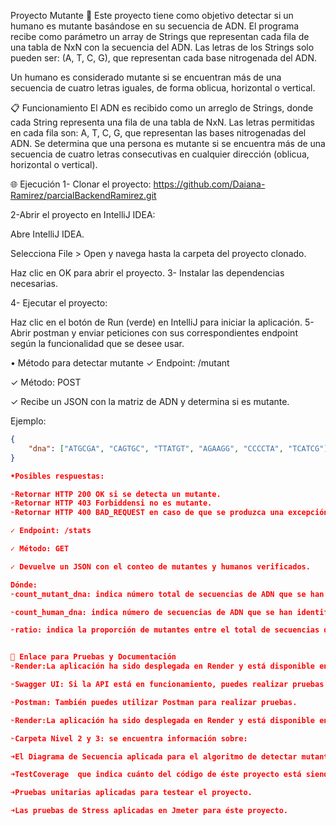 Proyecto Mutante 🧬
Este proyecto tiene como objetivo detectar si un humano es mutante basándose en su secuencia de ADN. El programa recibe como parámetro un array de Strings que representan cada fila de una tabla de NxN con la secuencia del ADN. Las letras de los Strings solo pueden ser: (A, T, C, G), que representan cada base nitrogenada del ADN.

Un humano es considerado mutante si se encuentran más de una secuencia de cuatro letras iguales, de forma oblicua, horizontal o vertical.

📋 Funcionamiento
El ADN es recibido como un arreglo de Strings, donde cada String representa una fila de una tabla de NxN.
Las letras permitidas en cada fila son: A, T, C, G, que representan las bases nitrogenadas del ADN.
Se determina que una persona es mutante si se encuentra más de una secuencia de cuatro letras consecutivas en cualquier dirección (oblicua, horizontal o vertical).



🌐 Ejecución
1- Clonar el proyecto: https://github.com/Daiana-Ramirez/parcialBackendRamirez.git

2-Abrir el proyecto en IntelliJ IDEA:

Abre IntelliJ IDEA.

Selecciona File > Open y navega hasta la carpeta del proyecto clonado.

Haz clic en OK para abrir el proyecto. 3- Instalar las dependencias necesarias.

4- Ejecutar el proyecto:

Haz clic en el botón de Run (verde) en IntelliJ para iniciar la aplicación.
5- Abrir postman y enviar peticiones con sus correspondientes endpoint según la funcionalidad que se desee usar.

• Método para detectar mutante
✓ Endpoint: /mutant

✓ Método: POST

✓ Recibe un JSON con la matriz de ADN y determina si es mutante.

Ejemplo:

```json
{
    "dna": ["ATGCGA", "CAGTGC", "TTATGT", "AGAAGG", "CCCCTA", "TCATCG"]
}

•Posibles respuestas:

➣Retornar HTTP 200 OK si se detecta un mutante.
➣Retornar HTTP 403 Forbiddensi no es mutante.
➣Retornar HTTP 400 BAD_REQUEST en caso de que se produzca una excepción por introducir un ADN no válido o por alguna razón extra.

✓ Endpoint: /stats

✓ Método: GET

✓ Devuelve un JSON con el conteo de mutantes y humanos verificados.

Dónde:
➣count_mutant_dna: indica número total de secuencias de ADN que se han indentificado como mutantes en la base de datos.

➣count_human_dna: indica número de secuencias de ADN que se han identificado como humanas en la base de datos.

➣ratio: indica la proporción de mutantes entre el total de secuencias de ADN de mutantes y humanas verificadas en la base de datos.


🔗 Enlace para Pruebas y Documentación
➣Render:La aplicación ha sido desplegada en Render y está disponible en: https://parcialbackendramirez.onrender.com/. Colocar al lado de el link /mutant o /stats .

➣Swagger UI: Si la API está en funcionamiento, puedes realizar pruebas en http://localhost:8080/swagger-ui/index.html.

➣Postman: También puedes utilizar Postman para realizar pruebas.

➣Render:La aplicación ha sido desplegada en Render y está disponible en: https://parcialbackendramirez.onrender.com/. Colocar al lado de el link /mutant o /stats .

➣Carpeta Nivel 2 y 3: se encuentra información sobre:

➜El Diagrama de Secuencia aplicada para el algoritmo de detectar mutantes y el conteo de ADN humanos y mutantes.

➜TestCoverage  que indica cuánto del código de éste proyecto está siendo cubierto o ejecutado por las pruebas automáticas.

➜Pruebas unitarias aplicadas para testear el proyecto.

➜Las pruebas de Stress aplicadas en Jmeter para éste proyecto.
